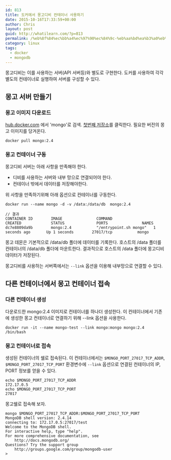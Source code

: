```yaml
---
id: 813
title: 도커에서 몽고디비 컨테이너 사용하기
date: 2015-10-16T17:33:59+00:00
author: Chris
layout: post
guid: http://whatilearn.com/?p=813
permalink: /%eb%8f%84%ec%bb%a4%ec%97%90%ec%84%9c-%eb%aa%bd%ea%b3%a0%eb%94%94%eb%b9%84-%ec%bb%a8%ed%85%8c%ec%9d%b4%eb%84%88-%ec%82%ac%ec%9a%a9%ed%95%98%ea%b8%b0/
category: linux
tags:
  - docker
  - mongodb
---
```

몽고디비는 이를 사용하는 서버(API 서버등)와 별도로 구현한다.
도커를 사용하여 각각 별도의 컨테이너로 실행하여 서버를 구성할 수 있다.

## 몽고 서버 만들기

### 몽고 이미지 다운로드
[hub.docker.com](https://hub.docker.com) 에서 'mongo'로 검색.
[첫번째 저장소](https://hub.docker.com/r/library/mongo/)를 클릭한다.
필요한 버전의 몽고 이미지를 당겨온다.

```
docker pull mongo:2.4
```

### 몽고 컨테이너 구동

몽고디비 서버는 아래 사항을 만족해야 한다.

* 디비를 사용하는 서버와 내부 망으로 연결되어야 한다.
* 컨테이너 밖에서 데이터를 저장해야한다.

위 사항을 만족하기위해 아래 옵션으로 컨테이너를 구동한다.

```
docker run --name mongo -d -v /data:/data/db  mongo:2.4

// 결과
CONTAINER ID        IMAGE               COMMAND                  CREATED             STATUS              PORTS               NAMES
dc7e8809da9b        mongo:2.4           "/entrypoint.sh mongo"   1 seconds ago       Up 1 seconds        27017/tcp           mongo
```

몽고 데몬은 기본적으로 /data/db 폴더에 데이터를 기록한다.
호스트의 /data 폴더를 컨테이너의 /data/db 폴더에 마운트한다.
결과적으로 호스트의 /data 폴더에 몽고디비 데이터가 저장된다.

몽고디비를 사용하는 서버쪽에서는 `--link` 옵션을 이용해 내부망으로 연결할 수 있다.

## 다른 컨테이너에서 몽고 컨테이너 접속

### 다른 컨테이너 생성 

다운로드한 mongo:2.4 이미지로 컨테이너를 하나더 생성한다.
이 컨테이너에서 기존에 생성한 몽고 컨테이너로 연결하기 위해 --link 옵션을 사용한다.

```
docker run -it --name mongo-test --link mongo:mongo mongo:2.4 /bin/bash
```
### 몽고 컨테이너로 접속 

생성된 컨테이너의 쉘로 접속된다.
이 컨테이너에서는 `$MONGO_PORT_27017_TCP_ADDR`, `$MONGO_PORT_27017_TCP_PORT` 환경변수에 `--link` 옵션으로 연결된 컨테이너의 IP, PORT 정보를 얻을 수 있다.

```
echo $MONGO_PORT_27017_TCP_ADDR
172.17.0.5
echo $MONGO_PORT_27017_TCP_PORT
27017
```

몽고쉘로 접속해 보자.

```
mongo $MONGO_PORT_27017_TCP_ADDR:$MONGO_PORT_27017_TCP_PORT
MongoDB shell version: 2.4.14
connecting to: 172.17.0.5:27017/test
Welcome to the MongoDB shell.
For interactive help, type "help".
For more comprehensive documentation, see
	http://docs.mongodb.org/
Questions? Try the support group
	http://groups.google.com/group/mongodb-user
>
```

